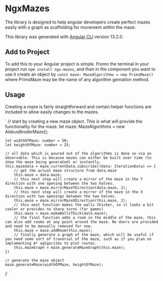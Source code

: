 # NgxMazes

The library is designed to help angular developers create perfect mazes easily with a graph as scaffolding for movement within the maze.

This library was generated with [Angular CLI](https://github.com/angular/angular-cli) version 13.2.0.

## Add to Project

To add this to your Angular project is simple. Fromn the terminal in your project run `npm install ngx-mazes`, and then in the component you want to use it create an object by `const maze: MazeAlgorithms = new PrimsMaze()` where PrimsMaze may be the name of any algorithm genration method. 

## Usage

Creating a maze is fairly straightforward and certain helper functions are included to allow easily changes to the mazes.

`
    // start by creating a new maze object. This is what will provide the functionality for the maze.
    let maze: MazeAlgorithms = new AldousBroderMaze();

    let widthOfMaze: number = 50;
    let heightOfMaze: number = 25;

    // all data which is poured out of the algorithms is done so via an observable. This is because mazes can either be built over time (to show the maze being generated) or instantly.
    this.mazedata = maze.currentData.subscribe((data: IterationData) => {
        // get the actual maze structure from data.maze
        this.maze = data.maze;
        // this next step will create a mirror of the maze in the Y direction with one opening between the two halves.
        this.maze = maze.mirrorMazeYDirection(data.maze, 1);
        // this next step will create a mirror of the maze in the X direction with two openings between the two halves.
        this.maze = maze.mirrorMazeXDirection(this.maze, 2);
        // this next function makes the walls thicker, so it looks a bit cooler or provides no sharp turns (for games)
        this.maze = maze.makeWallsThick(data.maze);
        // the final function adds a room in the middle of the maze, this can also add rooms at any point around the maze. No doors are provided and need to be manually removed for now.
        this.maze = maze.addRoom(this.maze);
        // finally generate a graph of the maze, which will be useful if you need some sort of traversal of the maze, such as if you plan on implementing A* aqlgoritms to plot routes.
        this.mazeGraph = maze.generateMazeGraph(this.maze);
    })

    // generate the maze object
    maze.generateMaze(widthOfMaze, heightOfMaze);
  }`
